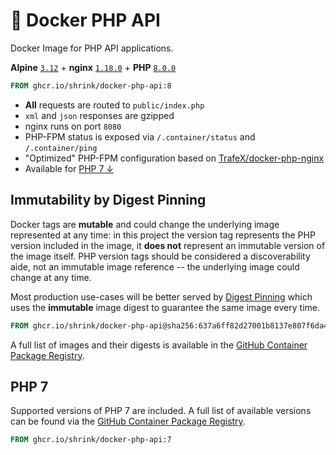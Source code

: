 # :whale: Docker PHP API

Docker Image for PHP API applications.

**Alpine** [`3.12`][alpine-3.12] + **nginx** [`1.18.0`][nginx-1.18.0] +
**PHP** [`8.0.0`][php-8.0.0]

```dockerfile
FROM ghcr.io/shrink/docker-php-api:8
```

* **All** requests are routed to `public/index.php`
* `xml` and `json` responses are gzipped
* nginx runs on port `8080`
* PHP-FPM status is exposed via `/.container/status` and `/.container/ping`
* "Optimized" PHP-FPM configuration based on
  [TrafeX/docker-php-nginx][TrafeX/docker-php-nginx]
* Available for [PHP 7 &darr;](#php-7)

## Immutability by Digest Pinning

Docker tags are **mutable** and could change the underlying image represented
at any time: in this project the version tag represents the PHP version
included in the image, it **does not** represent an immutable version of the
image itself. PHP version tags should be considered a discoverability aide,
not an immutable image reference -- the underlying image could change at any
time.

Most production use-cases will be better served by
[Digest Pinning][docker-digest-pinning] which uses the **immutable** image digest
to guarantee the same image every time.

```dockerfile
FROM ghcr.io/shrink/docker-php-api@sha256:637a6ff82d27001b8137e807f6da49d2a8c6d1e234e757945454069ebdec0720
```

A full list of images and their digests is available in the
[GitHub Container Package Registry][ghcr/shrink/docker-php-api].

## PHP 7

Supported versions of PHP 7 are included. A full list of available versions can
be found via the
[GitHub Container Package Registry][ghcr/shrink/docker-php-api].

```dockerfile
FROM ghcr.io/shrink/docker-php-api:7
```

[TrafeX/docker-php-nginx]: https://github.com/TrafeX/docker-php-nginx
[alpine-3.12]: https://alpinelinux.org/posts/Alpine-3.12.0-released.html
[nginx-1.18.0]: http://nginx.org/en/CHANGES-1.18
[php-8.0.0]: https://www.php.net/ChangeLog-8.php#8.0.0
[docker-digest-pinning]: https://docs.docker.com/engine/reference/commandline/pull/#pull-an-image-by-digest-immutable-identifier
[ghcr/shrink/docker-php-api]: https://github.com/users/shrink/packages/container/package/docker-php-api
